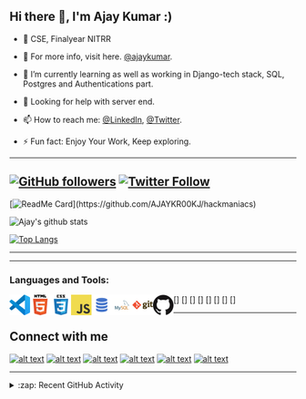  
## Hi there 👋,  I'm Ajay Kumar :) 

- 🔭 CSE, Finalyear NITRR
- 🔗 For more info, visit here. [@ajaykumar](http://ajaykr.me/Portfolio/).
- 🌱 I’m currently learning as well as working in Django-tech stack, SQL, Postgres and Authentications part. 
- 🤔 Looking for help with server end. 
- 📫 How to reach me: [@LinkedIn](https://www.linkedin.com/in/ajaykr00kj/), [@Twitter](https://twitter.com/ajay_ku_m_ar). 

- ⚡ Fun fact: Enjoy Your Work, Keep exploring.
--- 
<a href="https://github.com/AJAYKR00KJ"><img alt="GitHub followers" src="https://img.shields.io/github/followers/AJAYKR00KJ?label=Follow%20on%20Github&style=for-the-badge"></a> [![Twitter Follow](https://img.shields.io/twitter/follow/ajay_ku_m_ar?color=1DA1F2&logo=twitter&style=for-the-badge)](https://twitter.com/intent/follow?original_referer=https%3A%2F%2Fgithub.com%2FcodeSTACKr&screen_name=ajay_ku_m_ar)
---  
<!-- Repo Card --->
[![ReadMe Card](https://github-readme-stats.vercel.app/api/pin/?username=AJAYKR00KJ&repo=hackmaniacs&description="Hola")](https://github.com/AJAYKR00KJ/hackmaniacs)
<!-- Statastics -->
![Ajay's github stats](https://github-readme-stats.vercel.app/api?username=AJAYKR00KJ&show_icons=true&theme=vision-friendly-dark)
<!-- language used -->
[![Top Langs](https://github-readme-stats.vercel.app/api/top-langs/?username=AJAYKR00KJ&layout=compact)](https://github.com/AJAYKR00KJ/Food-Filler)
 

--- 

<!-- ### Spotify Playing 🎧 Let's enjoy and start our work with it.

[<img src="https://now-playing-codestackr.vercel.app/api/spotify-playing" alt="codeSTACKr Spotify Playing" width="300" />](https://open.spotify.com/user/8onrdk6vopli7ynhteiyqpzu5) -->

--- 

### Languages and Tools:

[<img align="left" alt="Visual Studio Code" width="36px" src="https://raw.githubusercontent.com/github/explore/80688e429a7d4ef2fca1e82350fe8e3517d3494d/topics/visual-studio-code/visual-studio-code.png" />] 
[<img align="left" alt="HTML5" width="36px" src="https://raw.githubusercontent.com/github/explore/80688e429a7d4ef2fca1e82350fe8e3517d3494d/topics/html/html.png" />]
[<img align="left" alt="CSS3" width="36px" src="https://raw.githubusercontent.com/github/explore/80688e429a7d4ef2fca1e82350fe8e3517d3494d/topics/css/css.png" />] 
[<img align="left" alt="JavaScript" width="36px" src="https://raw.githubusercontent.com/github/explore/80688e429a7d4ef2fca1e82350fe8e3517d3494d/topics/javascript/javascript.png" />] 
[<img align="left" alt="SQL" width="36px" src="https://raw.githubusercontent.com/github/explore/80688e429a7d4ef2fca1e82350fe8e3517d3494d/topics/sql/sql.png" />] 
[<img align="left" alt="MySQL" width="36px" src="https://raw.githubusercontent.com/github/explore/80688e429a7d4ef2fca1e82350fe8e3517d3494d/topics/mysql/mysql.png" />] 
[<img align="left" alt="Git" width="36px" src="https://raw.githubusercontent.com/github/explore/80688e429a7d4ef2fca1e82350fe8e3517d3494d/topics/git/git.png" />] 
[<img align="left" alt="GitHub" width="36px" src="https://raw.githubusercontent.com/github/explore/78df643247d429f6cc873026c0622819ad797942/topics/github/github.png" />] 
 

--- 



## Connect with me
[![alt text][1.1]][1]
[![alt text][2.1]][2]
[![alt text][3.1]][3]
[![alt text][4.1]][4]
[![alt text][5.1]][5]
[![alt text][6.1]][6]

<!-- links to social media icons -->
<!-- no need to change these -->

<!-- icons with padding -->

[1.1]: https://img.icons8.com/windows/50/000000/twitter.png (twitter icon with padding)
[2.1]: https://img.icons8.com/android/45/000000/facebook-new.png (facebook icon with padding)
[3.1]: https://img.icons8.com/ios-glyphs/48/000000/instagram-new.png (instagram  icon with padding)
[4.1]: https://img.icons8.com/ios-filled/48/000000/linkedin.png (LinkedIn icon with padding)
[5.1]: https://img.icons8.com/windows/48/000000/quora.png (Quora icon with padding)
[6.1]: https://img.icons8.com/ios-filled/48/000000/github.png (github icon with padding)

<!-- icons without padding -->



<!-- links to your social media accounts -->
<!-- update these accordingly -->

[1]: https://twitter.com/ajay_ku_m_ar
[2]: https://www.facebook.com/profile.php?id=100028207484220
[3]: https://www.instagram.com/ajaykr_kj000/
[4]: https://www.linkedin.com/in/ajaykr00kj/
[5]: https://www.quora.com/profile/Ajay-Kumar-12899
[6]: https://github.com/AJAYKR00KJ 
 
--- 
 

<details>
  <summary>:zap: Recent GitHub Activity</summary>
  
<!--START_SECTION:activity 
1. ❌ Closed PR [#1](https://github.com/) in [build-responsive-website](https://github.com/)
END_SECTION:activity-->
 
--- 



 
